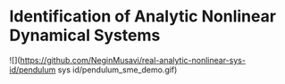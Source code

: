 # Identification of Analytic Nonlinear Dynamical Systems

![](https://github.com/NeginMusavi/real-analytic-nonlinear-sys-id/pendulum sys id/pendulum_sme_demo.gif)
